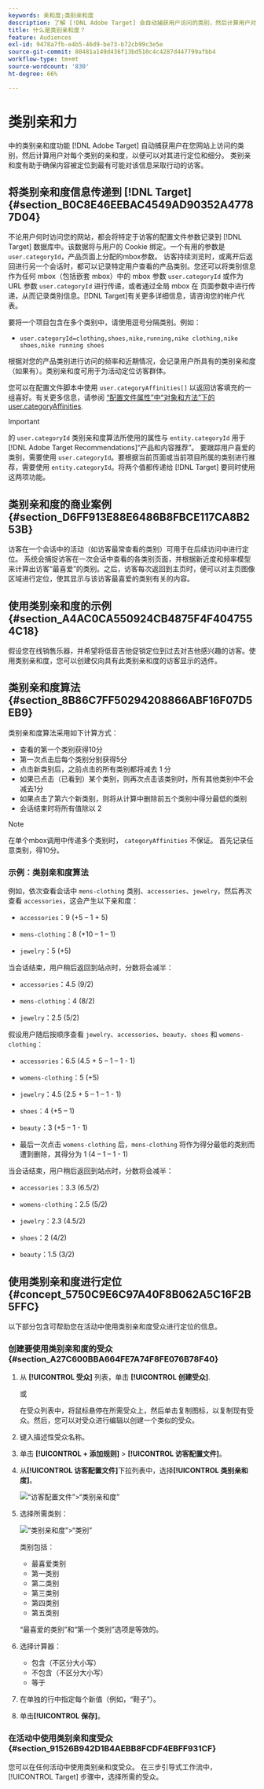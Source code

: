 ```yaml
---
keywords: 亲和度;类别亲和度
description: 了解 [!DNL Adobe Target] 会自动捕获用户访问的类别，然后计算用户对该类别的喜爱程度，从而可以对其进行定位和细分。
title: 什么是类别亲和度？
feature: Audiences
exl-id: 9478a7fb-e4b5-46d9-be73-b72cb99c3e5e
source-git-commit: 80481a149d436f13bd510c4c4287d447799afbb4
workflow-type: tm+mt
source-wordcount: '830'
ht-degree: 66%

---
```


# 类别亲和力

中的类别亲和度功能 [!DNL Adobe Target] 自动捕获用户在您网站上访问的类别，然后计算用户对每个类别的亲和度，以便可以对其进行定位和细分。 类别亲和度有助于确保内容被定位到最有可能对该信息采取行动的访客。

## 将类别亲和度信息传递到 [!DNL Target] {#section_B0C8E46EEBAC4549AD90352A47787D04}

不论用户何时访问您的网站，都会将特定于访客的配置文件参数记录到 [!DNL Target] 数据库中。该数据将与用户的 Cookie 绑定。一个有用的参数是 `user.categoryId`，产品页面上分配的mbox参数。 访客持续浏览时，或离开后返回进行另一个会话时，都可以记录特定用户查看的产品类别。您还可以将类别信息作为任何 mbox（包括嵌套 mbox）中的 mbox 参数 `user.categoryId` 或作为 URL 参数 `user.categoryId` 进行传递，或者通过全局 mbox 在 页面参数中进行传递，从而记录类别信息。[!DNL Target]有关更多详细信息，请咨询您的帐户代表。

要将一个项目包含在多个类别中，请使用逗号分隔类别。例如：

* `user.categoryId=clothing,shoes,nike,running,nike clothing,nike shoes,nike running shoes`

根据对您的产品类别进行访问的频率和近期情况，会记录用户所具有的类别亲和度（如果有）。类别亲和度可用于为活动定位访客群体。

您可以在配置文件脚本中使用 `user.categoryAffinities[]` 以返回访客填充的一组喜好。有关更多信息，请参阅 [“配置文件属性”中“对象和方法”下的user.categoryAffinities](/help/main/c-target/c-visitor-profile/profile-parameters.md#objects).

>[!IMPORTANT]
>
>的 `user.categoryId` 类别亲和度算法所使用的属性与 `entity.categoryId` 用于 [!DNL Adobe Target Recommendations]“产品和内容推荐”。 要跟踪用户喜爱的类别，需要使用 `user.categoryId`。要根据当前页面或当前项目所属的类别进行推荐，需要使用 `entity.categoryId`。将两个值都传递给 [!DNL Target] 要同时使用这两项功能。

## 类别亲和度的商业案例 {#section_D6FF913E88E6486B8FBCE117CA8B253B}

访客在一个会话中的活动（如访客最常查看的类别）可用于在后续访问中进行定位。 系统会捕捉访客在一次会话中查看的各类别页面，并根据新近度和频率模型来计算出访客“最喜爱”的类别。之后，访客每次返回到主页时，便可以对主页图像区域进行定位，使其显示与该访客最喜爱的类别有关的内容。

## 使用类别亲和度的示例 {#section_A4AC0CA550924CB4875F4F4047554C18}

假设您在线销售乐器，并希望将低音吉他促销定位到过去对吉他感兴趣的访客。使用类别亲和度，您可以创建仅向具有此类别亲和度的访客显示的选件。

## 类别亲和度算法 {#section_8B86C7FF50294208866ABF16F07D5EB9}

类别亲和度算法采用如下计算方式：

* 查看的第一个类别获得10分
* 第一次点击后每个类别分别获得5分
* 点击新类别后，之前点击的所有类别都将减去 1 分
* 如果已点击（已看到）某个类别，则再次点击该类别时，所有其他类别中不会减去1分
* 如果点击了第六个新类别，则将从计算中删除前五个类别中得分最低的类别
* 会话结束时将所有值除以 2

>[!NOTE]
>
>在单个mbox调用中传递多个类别时， `categoryAffinities` 不保证。 首先记录任意类别，得10分。

### 示例：类别亲和度算法

例如，依次查看会话中 `mens-clothing` 类别、`accessories`、`jewelry`，然后再次查看 `accessories`，这会产生以下亲和度：

* `accessories`：9 (+5 – 1 + 5)

* `mens-clothing`：8 (+10 – 1 – 1)

* `jewelry`：5 (+5)

当会话结束，用户稍后返回到站点时，分数将会减半：

* `accessories`：4.5 (9/2)

* `mens-clothing`：4 (8/2)

* `jewelry`：2.5 (5/2)

假设用户随后按顺序查看 `jewelry`、`accessories`、`beauty`、`shoes` 和 `womens-clothing`：

* `accessories`：6.5 (4.5 + 5 – 1 – 1 - 1)

* `womens-clothing`：5 (+5)

* `jewelry`：4.5 (2.5 + 5 – 1 – 1 - 1)

* `shoes`：4 (+5 – 1)

* `beauty`：3 (+5 – 1 - 1)

* 最后一次点击 `womens-clothing` 后，`mens-clothing` 将作为得分最低的类别而遭到删除，其得分为 1 (4 – 1 – 1 - 1)

当会话结束，用户稍后返回到站点时，分数将会减半：

* `accessories`：3.3 (6.5/2)

* `womens-clothing`：2.5 (5/2)

* `jewelry`：2.3 (4.5/2)

* `shoes`：2 (4/2)

* `beauty`：1.5 (3/2)

## 使用类别亲和度进行定位 {#concept_5750C9E6C97A40F8B062A5C16F2B5FFC}

以下部分包含可帮助您在活动中使用类别亲和度受众进行定位的信息。

### 创建要使用类别亲和度的受众 {#section_A27C600BBA664FE7A74F8FE076B78F40}

1. 从 **[!UICONTROL 受众]** 列表，单击 **[!UICONTROL 创建受众]**.

   或

   在受众列表中，将鼠标悬停在所需受众上，然后单击复制图标，以复制现有受众。然后，您可以对受众进行编辑以创建一个类似的受众。

1. 键入描述性受众名称。
1. 单击 **[!UICONTROL + 添加规则]** > **[!UICONTROL 访客配置文件]**。
1. 从&#x200B;**[!UICONTROL 访客配置文件]**&#x200B;下拉列表中，选择&#x200B;**[!UICONTROL 类别亲和度]**。

   ![“访客配置文件”>“类别亲和度”](assets/affinity.png)

1. 选择所需类别：

   ![“类别亲和度”>“类别”](assets/affinity-category.png)

   类别包括：

   * 最喜爱类别
   * 第一类别
   * 第二类别
   * 第三类别
   * 第四类别
   * 第五类别

   “最喜爱的类别”和“第一个类别”选项是等效的。

1. 选择计算器：

   * 包含（不区分大小写）
   * 不包含（不区分大小写）
   * 等于

1. 在单独的行中指定每个新值（例如，“鞋子”）。
1. 单击&#x200B;**[!UICONTROL 保存]**。

### 在活动中使用类别亲和度受众 {#section_91526B942D1B4AEBB8FCDF4EBFF931CF}

您可以在任何活动中使用类别亲和度受众。 在三步引导式工作流中， [!UICONTROL Target] 步骤中，选择所需的受众。
